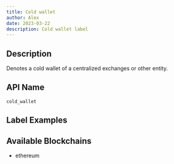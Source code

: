 ```yaml
---
title: Cold wallet
author: Alex
date: 2023-03-22
description: Cold wallet label
---
```


## Description

Denotes a cold wallet of a centralized exchanges or other entity.

## API Name

`cold_wallet`

## Label Examples


## Available Blockchains

* ethereum